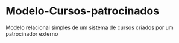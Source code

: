 # Modelo-Cursos-patrocinados
Modelo relacional simples de um sistema de cursos criados por um patrocinador externo
